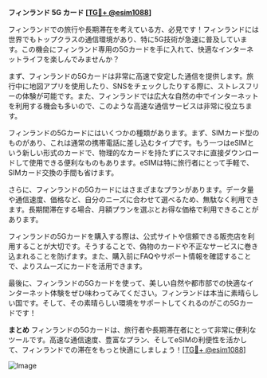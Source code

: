 **フィンランド 5G カード [[TG💪+ @esim1088](https://t.me/s/esim1088)]**

フィンランドでの旅行や長期滞在を考えている方、必見です！フィンランドには世界でもトップクラスの通信環境があり、特に5G技術が急速に普及しています。この機会にフィンランド専用の5Gカードを手に入れて、快適なインターネットライフを楽しんでみませんか？

まず、フィンランドの5Gカードは非常に高速で安定した通信を提供します。旅行中に地図アプリを使用したり、SNSをチェックしたりする際に、ストレスフリーの体験が可能です。また、フィンランドでは広大な自然の中でインターネットを利用する機会も多いので、このような高速な通信サービスは非常に役立ちます。

フィンランドの5Gカードにはいくつかの種類があります。まず、SIMカード型のものがあり、これは通常の携帯電話に差し込むタイプです。もう一つはeSIMという新しい形式のカードで、物理的なカードを持たずにスマホに直接ダウンロードして使用できる便利なものもあります。eSIMは特に旅行者にとって手軽で、SIMカード交換の手間も省けます。

さらに、フィンランドの5Gカードにはさまざまなプランがあります。データ量や通信速度、価格など、自分のニーズに合わせて選べるため、無駄なく利用できます。長期間滞在する場合、月額プランを選ぶとお得な価格で利用できることがあります。

フィンランドの5Gカードを購入する際は、公式サイトや信頼できる販売店を利用することが大切です。そうすることで、偽物のカードや不正なサービスに巻き込まれることを防げます。また、購入前にFAQやサポート情報を確認することで、よりスムーズにカードを活用できます。

最後に、フィンランドの5Gカードを使って、美しい自然や都市部での快適なインターネット体験をぜひ味わってみてください。フィンランドは本当に素晴らしい国です。そして、その素晴らしい環境をサポートしてくれるのがこの5Gカードです！

**まとめ**
フィンランドの5Gカードは、旅行者や長期滞在者にとって非常に便利なツールです。高速な通信速度、豊富なプラン、そしてeSIMの利便性を活かして、フィンランドでの滞在をもっと快適にしましょう！[[TG💪+ @esim1088](https://t.me/s/esim1088)]

![Image](https://i.postimg.cc/Y0z9fWf4/image.png)